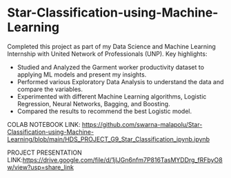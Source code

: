 # Star-Classification-using-Machine-Learning 
Completed this project as part of my Data Science and Machine Learning Internship with United Network of Professionals (UNP). 
Key highlights:
- Studied and Analyzed the Garment worker productivity dataset to applying ML models and present my insights. 
- Performed various Exploratory Data Analysis to understand the data and compare the variables.
- Experimented with different Machine Learning algorithms, Logistic Regression, Neural Networks, Bagging, and Boosting.
- Compared the results to recommend the best Logistic model. 

COLAB NOTEBOOK LINK: https://github.com/swarna-malapolu/Star-Classification-using-Machine-Learning/blob/main/HDS_PROJECT_G9_Star_Classification_ipynb.ipynb

PROJECT PRESENTATION LINK:https://drive.google.com/file/d/1jlJGn6nfm7P816TasMYDDrg_fRFbyO8w/view?usp=share_link
